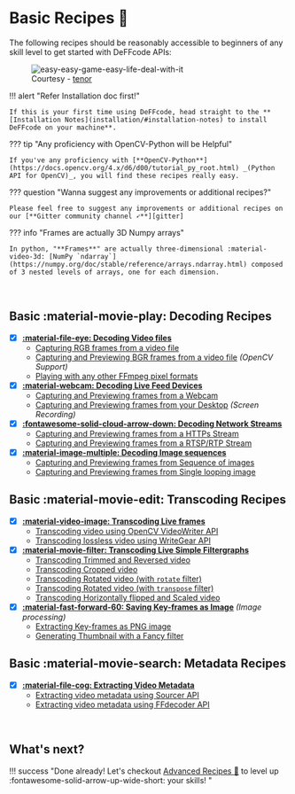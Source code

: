 <!--
===============================================
DeFFcode library source-code is deployed under the Apache 2.0 License:

Copyright (c) 2021 Abhishek Thakur(@abhiTronix) <abhi.una12@gmail.com>

Licensed under the Apache License, Version 2.0 (the "License");
you may not use this file except in compliance with the License.
You may obtain a copy of the License at

   http://www.apache.org/licenses/LICENSE-2.0

Unless required by applicable law or agreed to in writing, software
distributed under the License is distributed on an "AS IS" BASIS,
WITHOUT WARRANTIES OR CONDITIONS OF ANY KIND, either express or implied.
See the License for the specific language governing permissions and
limitations under the License.
===============================================
-->

# Basic Recipes :cake:


The following recipes should be reasonably accessible to beginners of any skill level to get started with DeFFcode APIs:


<figure>
<img src="https://c.tenor.com/uYqsM9uIyuYAAAAC/simple-easy.gif" loading="lazy" alt="easy-easy-game-easy-life-deal-with-it" />
<figcaption>Courtesy - <a href="https://tenor.com/view/simple-easy-easy-game-easy-life-deal-with-it-gif-9276124">tenor</a></figcaption>
</figure>

!!! alert "Refer Installation doc first!"

    If this is your first time using DeFFcode, head straight to the **[Installation Notes](installation/#installation-notes) to install DeFFcode on your machine**.


??? tip "Any proficiency with OpenCV-Python will be Helpful"
    
    If you've any proficiency with [**OpenCV-Python**](https://docs.opencv.org/4.x/d6/d00/tutorial_py_root.html) _(Python API for OpenCV)_, you will find these recipes really easy. 

??? question "Wanna suggest any improvements or additional recipes?"

    Please feel free to suggest any improvements or additional recipes on our [**Gitter community channel ➶**][gitter]

??? info "Frames are actually 3D Numpy arrays"
    
    In python, "**Frames**" are actually three-dimensional :material-video-3d: [NumPy `ndarray`](https://numpy.org/doc/stable/reference/arrays.ndarray.html) composed of 3 nested levels of arrays, one for each dimension.


&thinsp;

## Basic :material-movie-play: Decoding Recipes

- [x] **[:material-file-eye: Decoding Video files](../basic/decode-video-files/#decoding-video-files)**
    - [Capturing RGB frames from a video file](../basic/decode-video-files/#capturing-rgb-frames-from-a-video-file)
    - [Capturing and Previewing BGR frames from a video file](../basic/decode-video-files/#capturing-and-previewing-bgr-frames-from-a-video-file) _(OpenCV Support)_
    - [Playing with any other FFmpeg pixel formats](../basic/decode-video-files/#capturing-and-previewing-bgr-frames-from-a-video-file)
- [x] **[:material-webcam: Decoding Live Feed Devices](../basic/decode-live-feed-devices/#decoding-live-feed-devices)**
    - [Capturing and Previewing frames from a Webcam](../basic/decode-live-feed-devices/#capturing-and-previewing-frames-from-a-webcam)
    - [Capturing and Previewing frames from your Desktop](../basic/decode-live-feed-devices/#capturing-and-previewing-frames-from-your-desktop) _(Screen Recording)_
- [x] **[:fontawesome-solid-cloud-arrow-down: Decoding Network Streams](../basic/decode-network-streams/#decoding-network-streams)**
    - [Capturing and Previewing frames from a HTTPs Stream](../basic/decode-network-streams/#capturing-and-previewing-frames-from-a-https-stream)
    - [Capturing and Previewing frames from a RTSP/RTP Stream](../basic/decode-network-streams/#capturing-and-previewing-frames-from-a-rtsprtp-stream)
- [x] **[:material-image-multiple: Decoding Image sequences](../basic/decode-image-sequences/#decoding-image-sequences)**
    - [Capturing and Previewing frames from Sequence of images](../basic/decode-image-sequences/#capturing-and-previewing-frames-from-sequence-of-images)
    - [Capturing and Previewing frames from Single looping image](../basic/decode-image-sequences/#capturing-and-previewing-frames-from-single-looping-image)

<div class="spacer"></div>

## Basic :material-movie-edit: Transcoding Recipes

- [x] **[:material-video-image: Transcoding Live frames](../basic/transcode-live-frames/)**
    - [Transcoding video using OpenCV VideoWriter API](../basic/transcode-live-frames/#transcoding-video-using-opencv-videowriter-api)
    - [Transcoding lossless video using WriteGear API](../basic/transcode-live-frames/#transcoding-lossless-video-using-writegear-api)
- [x] **[:material-movie-filter: Transcoding Live Simple Filtergraphs](../basic/transcode-live-frames-simplegraphs/#transcoding-live-simple-filtergraphs)**
    - [Transcoding Trimmed and Reversed video](../basic/transcode-live-frames-simplegraphs/#transcoding-trimmed-and-reversed-video)
    - [Transcoding Cropped video](../basic/transcode-live-frames-simplegraphs/#transcoding-cropped-video)
    - [Transcoding Rotated video (with `rotate` filter)](../basic/transcode-live-frames-simplegraphs/#transcoding-rotated-video-with-rotate-filter)
    - [Transcoding Rotated video (with `transpose` filter)](../basic/transcode-live-frames-simplegraphs/#transcoding-rotated-video-with-transpose-filter)   
    - [Transcoding Horizontally flipped and Scaled video](../basic/transcode-live-frames-simplegraphs/#transcoding-horizontally-flipped-and-scaled-video)
- [x] **[:material-fast-forward-60: Saving Key-frames as Image](../basic/save-keyframe-image/#saving-key-frames-as-image)** _(Image processing)_
    - [Extracting Key-frames as PNG image](../basic/save-keyframe-image/#extracting-key-frames-as-png-image)
    - [Generating Thumbnail with a Fancy filter](../basic/save-keyframe-image/#generating-thumbnail-with-a-fancy-filter)

<div class="spacer"></div>

## Basic :material-movie-search: Metadata Recipes

- [x] **[:material-file-cog: Extracting Video Metadata](../basic/extract-video-metadata/#extracting-video-metadata)**
    - [Extracting video metadata using Sourcer API](../basic/extract-video-metadata/#extracting-video-metadata-using-sourcer-api)
    - [Extracting video metadata using FFdecoder API](../basic/extract-video-metadata/#extracting-video-metadata-using-ffdecoder-api)



&thinsp;


## What's next?

!!! success "Done already! Let's checkout [Advanced Recipes :croissant:](../advanced) to level up :fontawesome-solid-arrow-up-wide-short: your skills! " 


&thinsp;


<!--
External URLs
-->
[gitter]: https://gitter.im/deffcode-python/community
[ffmpeg]:https://www.ffmpeg.org/
